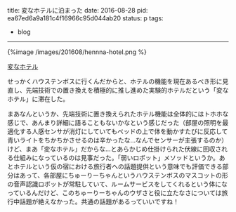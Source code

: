title: 変なホテルに泊まった
date: 2016-08-28
pid: ea67ed6a9a181c4f16966c95d044ab20
status: p
tags:
- blog
---

{%image /images/201608/hennna-hotel.png %}

[変なホテル][1]

せっかくハウステンボスに行くんだからと、ホテルの機能を現在あるべき形に見直し、先端技術での置き換えを積極的に推し進めた実験的ホテルだという「変なホテル」に滞在した。

まあなんというか、先端技術に置き換えられたホテル機能は全体的にはトホホな感じで、あんまり詳細に語ることもないかなという感じだった（部屋の照明を最適化する人感センサが消灯にしていてもベッドの上で体を動かすたびに反応して青いライトをちかちかさせるのは辛かったな…なんでセンサーが主張するのか）けど、まあ「変なホテル」だからな…とあらかじめ仕掛けられた伏線に回収される仕組みになっているのは見事だった。「弱いロボット」メソッドというか。あとホテルという仮の宿における旅行者への話題提供という意味でも評価できる部分はあって、各部屋にちゅーりーちゃんというハウステンボスのマスコットの形の音声認識ロボットが常駐していて、ルームサービスをしてくれるという体になっているんだけど、このちゅーりーちゃんのウザさと役に立たなさについては旅行中話題が絶えなかった。共通の話題があるっていいですね！

[1]:	http://www.h-n-h.jp/